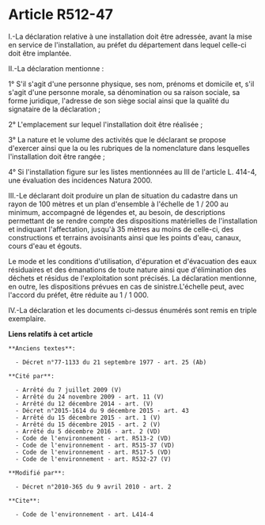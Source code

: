 # Article R512-47

I.-La déclaration relative à une installation doit être adressée, avant la mise en service de l'installation, au préfet du
département dans lequel celle-ci doit être implantée. 

II.-La déclaration mentionne : 

1° S'il s'agit d'une personne physique, ses nom, prénoms et domicile et, s'il s'agit d'une personne morale, sa dénomination
ou sa raison sociale, sa forme juridique, l'adresse de son siège social ainsi que la qualité du signataire de la
déclaration ; 

2° L'emplacement sur lequel l'installation doit être réalisée ; 

3° La nature et le volume des activités que le déclarant se propose d'exercer ainsi que la ou les rubriques de la
nomenclature dans lesquelles l'installation doit être rangée ; 

4° Si l'installation figure sur les listes mentionnées au III de l'article L. 414-4, une évaluation des incidences Natura
2000. 

III.-Le déclarant doit produire un plan de situation du cadastre dans un rayon de 100 mètres et un plan d'ensemble à
l'échelle de 1 / 200 au minimum, accompagné de légendes et, au besoin, de descriptions permettant de se rendre compte des
dispositions matérielles de l'installation et indiquant l'affectation, jusqu'à 35 mètres au moins de celle-ci, des
constructions et terrains avoisinants ainsi que les points d'eau, canaux, cours d'eau et égouts. 

Le mode et les conditions d'utilisation, d'épuration et d'évacuation des eaux résiduaires et des émanations de toute nature
ainsi que d'élimination des déchets et résidus de l'exploitation sont précisés. La déclaration mentionne, en outre, les
dispositions prévues en cas de sinistre.L'échelle peut, avec l'accord du préfet, être réduite au 1 / 1 000. 

IV.-La déclaration et les documents ci-dessus énumérés sont remis en triple exemplaire.

**Liens relatifs à cet article**

	**Anciens textes**:

	  - Décret n°77-1133 du 21 septembre 1977 - art. 25 (Ab)

	**Cité par**:

	  - Arrêté du 7 juillet 2009 (V)
	  - Arrêté du 24 novembre 2009 - art. 11 (V)
	  - Arrêté du 12 décembre 2014 - art. (V)
	  - Décret n°2015-1614 du 9 décembre 2015 - art. 43
	  - Arrêté du 15 décembre 2015 - art. 1 (V)
	  - Arrêté du 15 décembre 2015 - art. 2 (V)
	  - Arrêté du 5 décembre 2016 - art. 2 (VD)
	  - Code de l'environnement - art. R513-2 (VD)
	  - Code de l'environnement - art. R515-37 (VD)
	  - Code de l'environnement - art. R517-5 (VD)
	  - Code de l'environnement - art. R532-27 (V)

	**Modifié par**:

	  - Décret n°2010-365 du 9 avril 2010 - art. 2

	**Cite**:

	  - Code de l'environnement - art. L414-4
